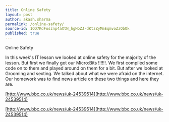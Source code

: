 ```yaml
---
title: Online Safety
layout: post
author: akash.sharma
permalink: /online-safety/
source-id: 1OD7KdFosznp4aXtN_hgHoZJ-dKtzZyMmEqmvoZzObOk
published: true
---
```

Online Safety

In this week's IT lesson we looked at online safety for the majority of the lesson. But first we finally got our Micro:Bits !!!!!!. We first compiled some code on to them and played around on them for a bit. But after we looked at Grooming and sexting. We talked about what we were afraid on the internet. Our homework was to find news article on these two things and here they are.

[http://www.bbc.co.uk/news/uk-24539514](http://www.bbc.co.uk/news/uk-24539514)

[http://www.bbc.co.uk/news/uk-24539514](http://www.bbc.co.uk/news/uk-24539514)

